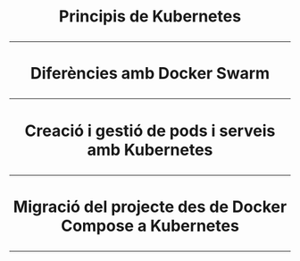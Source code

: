 # <p align="center">  Principis de Kubernetes  </p>
------------

# <p align="center">  Diferències amb Docker Swarm   </p>
------------

# <p align="center">  Creació i gestió de pods i serveis amb Kubernetes </p>
------------

# <p align="center">  Migració del projecte des de Docker Compose a Kubernetes </p>
------------
